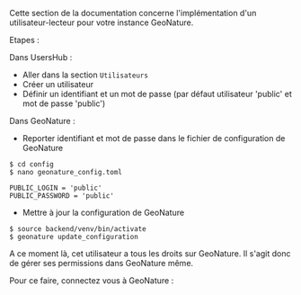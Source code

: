 Cette section de la documentation concerne l'implémentation d'un utilisateur-lecteur pour votre instance GeoNature. 

Etapes :

Dans UsersHub :
   - Aller dans la section `Utilisateurs` 
   - Créer un utilisateur 
   - Définir un identifiant et un mot de passe (par défaut utilisateur 'public' et mot de passe 'public')

Dans GeoNature : 
   - Reporter identifiant et mot de passe dans le fichier de configuration de GeoNature 
``` 
$ cd config
$ nano geonature_config.toml
```
`PUBLIC_LOGIN = 'public'`  
`PUBLIC_PASSWORD = 'public'`  

   - Mettre à jour la configuration de GeoNature 
```
$ source backend/venv/bin/activate
$ geonature update_configuration
```

A ce moment là, cet utilisateur a tous les droits sur GeoNature.
Il s'agit donc de gérer ses permissions dans GeoNature même. 

Pour ce faire, connectez vous à GeoNature : 

